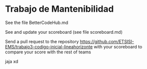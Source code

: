 # Trabajo de Mantenibilidad

See the file BetterCodeHub.md

See and update your scoreboard (see file scoreboard.md)

Send a pull request to the repository https://github.com/ETSISI-EMS/trabajo3-codigo-inicial-lineahorizonte with your scoreboard to compare your score with the rest of teams

jaja xd
